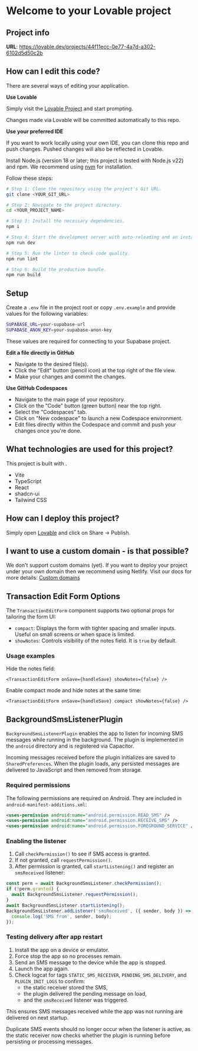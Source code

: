 # Welcome to your Lovable project

## Project info

**URL**: https://lovable.dev/projects/44f11ecc-0e77-4a7d-a302-6102d5d50c2b

## How can I edit this code?

There are several ways of editing your application.

**Use Lovable**

Simply visit the [Lovable Project](https://lovable.dev/projects/44f11ecc-0e77-4a7d-a302-6102d5d50c2b) and start prompting.

Changes made via Lovable will be committed automatically to this repo.

**Use your preferred IDE**

If you want to work locally using your own IDE, you can clone this repo and push changes. Pushed changes will also be reflected in Lovable.

Install Node.js (version 18 or later; this project is tested with Node.js v22) and npm. We recommend using [nvm](https://github.com/nvm-sh/nvm#installing-and-updating) for installation.

Follow these steps:

```sh
# Step 1: Clone the repository using the project's Git URL.
git clone <YOUR_GIT_URL>

# Step 2: Navigate to the project directory.
cd <YOUR_PROJECT_NAME>

# Step 3: Install the necessary dependencies.
npm i

# Step 4: Start the development server with auto-reloading and an instant preview.
npm run dev

# Step 5: Run the linter to check code quality.
npm run lint

# Step 6: Build the production bundle.
npm run build
```

## Setup

Create a `.env` file in the project root or copy `.env.example` and provide values for the following variables:

```bash
SUPABASE_URL=your-supabase-url
SUPABASE_ANON_KEY=your-supabase-anon-key
```

These values are required for connecting to your Supabase project.

**Edit a file directly in GitHub**

- Navigate to the desired file(s).
- Click the "Edit" button (pencil icon) at the top right of the file view.
- Make your changes and commit the changes.

**Use GitHub Codespaces**

- Navigate to the main page of your repository.
- Click on the "Code" button (green button) near the top right.
- Select the "Codespaces" tab.
- Click on "New codespace" to launch a new Codespace environment.
- Edit files directly within the Codespace and commit and push your changes once you're done.

## What technologies are used for this project?

This project is built with .

- Vite
- TypeScript
- React
- shadcn-ui
- Tailwind CSS

## How can I deploy this project?

Simply open [Lovable](https://lovable.dev/projects/44f11ecc-0e77-4a7d-a302-6102d5d50c2b) and click on Share -> Publish.

## I want to use a custom domain - is that possible?

We don't support custom domains (yet). If you want to deploy your project under your own domain then we recommend using Netlify. Visit our docs for more details: [Custom domains](https://docs.lovable.dev/tips-tricks/custom-domain/)

## Transaction Edit Form Options

The `TransactionEditForm` component supports two optional props for tailoring the form UI:

- `compact`: Displays the form with tighter spacing and smaller inputs.
  Useful on small screens or when space is limited.
- `showNotes`: Controls visibility of the notes field. It is `true` by default.

### Usage examples

Hide the notes field:

```tsx
<TransactionEditForm onSave={handleSave} showNotes={false} />
```

Enable compact mode and hide notes at the same time:

```tsx
<TransactionEditForm onSave={handleSave} compact showNotes={false} />
```


## BackgroundSmsListenerPlugin

`BackgroundSmsListenerPlugin` enables the app to listen for incoming SMS messages while running in the background. The plugin is implemented in the `android` directory and is registered via Capacitor.

Incoming messages received before the plugin initializes are saved to `SharedPreferences`. When the plugin loads, any persisted messages are delivered to JavaScript and then removed from storage.

### Required permissions

The following permissions are required on Android. They are included in `android-manifest-additions.xml`:

```xml
<uses-permission android:name="android.permission.READ_SMS" />
<uses-permission android:name="android.permission.RECEIVE_SMS" />
<uses-permission android:name="android.permission.FOREGROUND_SERVICE" />
```

### Enabling the listener

1. Call `checkPermission()` to see if SMS access is granted.
2. If not granted, call `requestPermission()`.
3. After permission is granted, call `startListening()` and register an `smsReceived` listener:

```ts
const perm = await BackgroundSmsListener.checkPermission();
if (!perm.granted) {
  await BackgroundSmsListener.requestPermission();
}
await BackgroundSmsListener.startListening();
BackgroundSmsListener.addListener('smsReceived', ({ sender, body }) => {
  console.log('SMS from', sender, body);
});
```

### Testing delivery after app restart

1. Install the app on a device or emulator.
2. Force stop the app so no processes remain.
3. Send an SMS message to the device while the app is stopped.
4. Launch the app again.
5. Check logcat for tags `STATIC_SMS_RECEIVER`, `PENDING_SMS_DELIVERY`, and `PLUGIN_INIT_LOGS` to confirm:
   - the static receiver stored the SMS,
   - the plugin delivered the pending message on load,
   - and the `smsReceived` listener was triggered.

This ensures SMS messages received while the app was not running are delivered on next startup.

Duplicate SMS events should no longer occur when the listener is active, as the
static receiver now checks whether the plugin is running before persisting or
processing messages.

